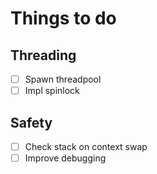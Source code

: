 # Things to do

## Threading
- [ ] Spawn threadpool
- [ ] Impl spinlock

## Safety
- [ ] Check stack on context swap
- [ ] Improve debugging
